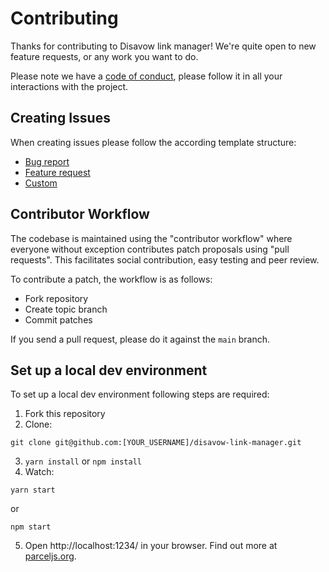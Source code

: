 # Contributing

Thanks for contributing to Disavow link manager! We're quite open to new feature requests, or any work you want to do.

Please note we have a [code of conduct](./CODE_OF_CONDUCT.md), please follow it in all your interactions with the project.

## Creating Issues

When creating issues please follow the according template structure:
- [Bug report](./.github/ISSUE_TEMPLATE/bug_report.md)
- [Feature request](./.github/ISSUE_TEMPLATE/feature_request.md)
- [Custom](./.github/ISSUE_TEMPLATE/custom.md)

## Contributor Workflow

The codebase is maintained using the "contributor workflow" where everyone without exception contributes patch proposals using "pull requests". This facilitates social contribution, easy testing and peer review.

To contribute a patch, the workflow is as follows:

- Fork repository
- Create topic branch
- Commit patches

If you send a pull request, please do it against the `main` branch.

## Set up a local dev environment

To set up a local dev environment following steps are required:

1. Fork this repository
2. Clone:
```
git clone git@github.com:[YOUR_USERNAME]/disavow-link-manager.git
```
3. `yarn install` or `npm install`
4. Watch:
```
yarn start
```
or
```
npm start
```
5. Open http://localhost:1234/ in your browser. Find out more at [parceljs.org](https://parceljs.org/).